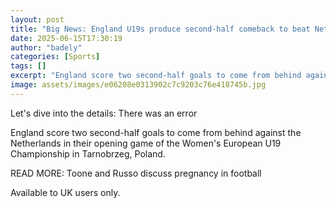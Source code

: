 ```yaml
---
layout: post
title: "Big News: England U19s produce second-half comeback to beat Netherlands"
date: 2025-06-15T17:30:19
author: "badely"
categories: [Sports]
tags: []
excerpt: "England score two second-half goals to come from behind against the Netherlands in their opening game of the Women's European U19 Championship in Tarn"
image: assets/images/e06208e0313902c7c9203c76e418745b.jpg
---
```


Let's dive into the details: There was an error

England score two second-half goals to come from behind against the Netherlands in their opening game of the Women's European U19 Championship in Tarnobrzeg, Poland.

READ MORE: Toone and Russo discuss pregnancy in football

Available to UK users only.

